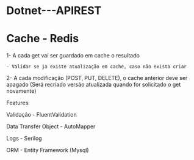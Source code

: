 # Dotnet---APIREST

# Cache - Redis

1- A cada get vai ser guardado em cache o resultado

    - Validar se ja existe atualização em cache, caso não exista criar

2- A cada modificação (POST, PUT, DELETE), o cache anterior deve ser apagado (Será recriado versão 
atualizada quando for solicitado o get novamente) 



Features:

Validação - FluentValidation

Data Transfer Object - AutoMapper

Logs - Serilog

ORM - Entity Framework (Mysql)
